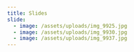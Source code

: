 ```yaml
---
title: Slides
slide:
  - image: /assets/uploads/img_9925.jpg
  - image: /assets/uploads/img_9930.jpg
  - image: /assets/uploads/img_9937.jpg
---
```


